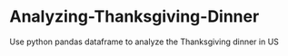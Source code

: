 # Analyzing-Thanksgiving-Dinner
Use python pandas dataframe to analyze the Thanksgiving dinner in US
